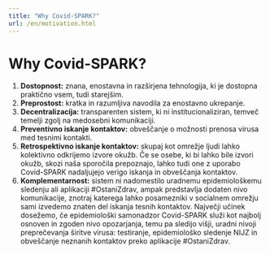 ```yaml
---
title: "Why Covid-SPARK?"
url: /en/motivation.html
---
```


# Why Covid-SPARK?

1. **Dostopnost:** znana, enostavna in razširjena tehnologija, ki je dostopna praktično vsem, tudi starejšim.
2. **Preprostost:** kratka in razumljiva navodila za enostavno ukrepanje.
3. **Decentralizacija:** transparenten sistem, ki ni institucionaliziran, temveč temelji zgolj na medosebni komunikaciji.
4. **Preventivno iskanje kontaktov:** obveščanje o možnosti prenosa virusa med tesnimi kontakti.
5. **Retrospektivno iskanje kontaktov:** skupaj kot omrežje ljudi lahko kolektivno odkrijemo izvore okužb. Če se osebe, ki bi lahko bile izvori okužb, skozi naša sporočila prepoznajo, lahko tudi one z uporabo Covid-SPARK nadaljujejo verigo iskanja in obveščanja kontaktov.
6. **Komplementarnost:** sistem ni nadomestilo uradnemu epidemiološkemu sledenju ali aplikaciji #OstaniZdrav, ampak predstavlja dodaten nivo komunikacije, znotraj katerega lahko posamezniki v socialnem omrežju sami izvedemo znaten del iskanja tesnih kontaktov. Največji učinek dosežemo, če epidemiološki samonadzor Covid-SPARK služi kot najbolj osnoven in zgoden nivo opozarjanja, temu pa sledijo višji, uradni nivoji preprečevanja širitve virusa: testiranje, epidemiološko sledenje NIJZ in obveščanje neznanih kontaktov preko aplikacije #OstaniZdrav.
